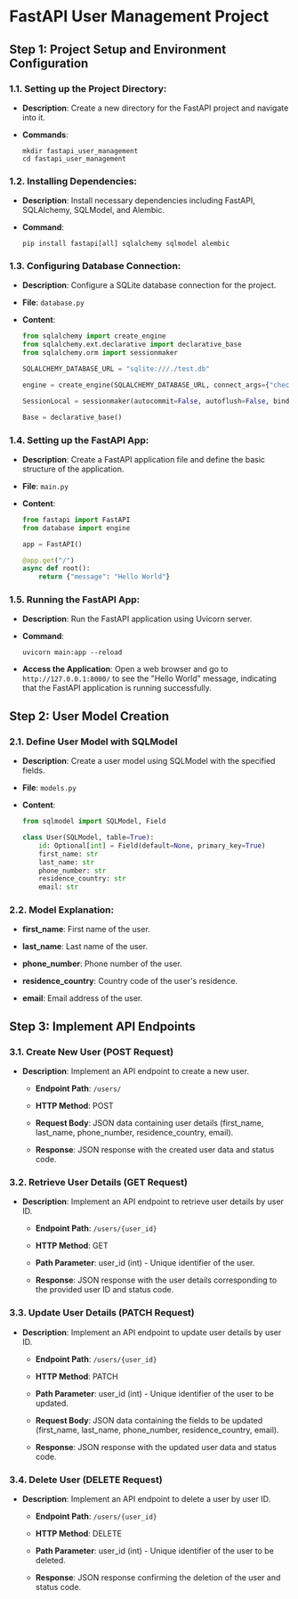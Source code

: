# FastAPI User Management Project

## Step 1: Project Setup and Environment Configuration

### 1.1. Setting up the Project Directory:

   - **Description**: Create a new directory for the FastAPI project and navigate into it.
   
   - **Commands**:
     ```
     mkdir fastapi_user_management
     cd fastapi_user_management
     ```

### 1.2. Installing Dependencies:

   - **Description**: Install necessary dependencies including FastAPI, SQLAlchemy, SQLModel, and Alembic.
   
   - **Command**:
     ```
     pip install fastapi[all] sqlalchemy sqlmodel alembic
     ```

### 1.3. Configuring Database Connection:

   - **Description**: Configure a SQLite database connection for the project.
   
   - **File**: `database.py`
   
   - **Content**:
     ```python
     from sqlalchemy import create_engine
     from sqlalchemy.ext.declarative import declarative_base
     from sqlalchemy.orm import sessionmaker

     SQLALCHEMY_DATABASE_URL = "sqlite:///./test.db"

     engine = create_engine(SQLALCHEMY_DATABASE_URL, connect_args={"check_same_thread": False})

     SessionLocal = sessionmaker(autocommit=False, autoflush=False, bind=engine)

     Base = declarative_base()
     ```

### 1.4. Setting up the FastAPI App:

   - **Description**: Create a FastAPI application file and define the basic structure of the application.
   
   - **File**: `main.py`
   
   - **Content**:
     ```python
     from fastapi import FastAPI
     from database import engine

     app = FastAPI()

     @app.get("/")
     async def root():
         return {"message": "Hello World"}
     ```

### 1.5. Running the FastAPI App:

   - **Description**: Run the FastAPI application using Uvicorn server.
   
   - **Command**:
     ```
     uvicorn main:app --reload
     ```

   - **Access the Application**: Open a web browser and go to `http://127.0.0.1:8000/` to see the "Hello World" message, indicating that the FastAPI application is running successfully.


## Step 2: User Model Creation

### 2.1. Define User Model with SQLModel

   - **Description**: Create a user model using SQLModel with the specified fields.
   
   - **File**: `models.py`
   
   - **Content**:
     ```python
     from sqlmodel import SQLModel, Field

     class User(SQLModel, table=True):
         id: Optional[int] = Field(default=None, primary_key=True)
         first_name: str
         last_name: str
         phone_number: str
         residence_country: str
         email: str
     ```

### 2.2. Model Explanation:

   - **first_name**: First name of the user.
   
   - **last_name**: Last name of the user.
   
   - **phone_number**: Phone number of the user.
   
   - **residence_country**: Country code of the user's residence.
   
   - **email**: Email address of the user.

   

## Step 3: Implement API Endpoints

### 3.1. Create New User (POST Request)

- **Description**: Implement an API endpoint to create a new user.
  
  - **Endpoint Path**: `/users/`
  
  - **HTTP Method**: POST
  
  - **Request Body**: JSON data containing user details (first_name, last_name, phone_number, residence_country, email).
  
  - **Response**: JSON response with the created user data and status code.

### 3.2. Retrieve User Details (GET Request)

- **Description**: Implement an API endpoint to retrieve user details by user ID.
  
  - **Endpoint Path**: `/users/{user_id}`
  
  - **HTTP Method**: GET
  
  - **Path Parameter**: user_id (int) - Unique identifier of the user.
  
  - **Response**: JSON response with the user details corresponding to the provided user ID and status code.

### 3.3. Update User Details (PATCH Request)

- **Description**: Implement an API endpoint to update user details by user ID.
  
  - **Endpoint Path**: `/users/{user_id}`
  
  - **HTTP Method**: PATCH
  
  - **Path Parameter**: user_id (int) - Unique identifier of the user to be updated.
  
  - **Request Body**: JSON data containing the fields to be updated (first_name, last_name, phone_number, residence_country, email).
  
  - **Response**: JSON response with the updated user data and status code.

### 3.4. Delete User (DELETE Request)

- **Description**: Implement an API endpoint to delete a user by user ID.
  
  - **Endpoint Path**: `/users/{user_id}`
  
  - **HTTP Method**: DELETE
  
  - **Path Parameter**: user_id (int) - Unique identifier of the user to be deleted.
  
  - **Response**: JSON response confirming the deletion of the user and status code.
